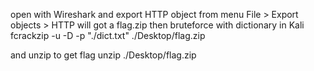 open with Wireshark and export HTTP object from menu 
File > Export objects > HTTP
will got a flag.zip
then bruteforce with dictionary in Kali
fcrackzip -u -D -p "./dict.txt" ./Desktop/flag.zip

and unzip to get flag
unzip ./Desktop/flag.zip